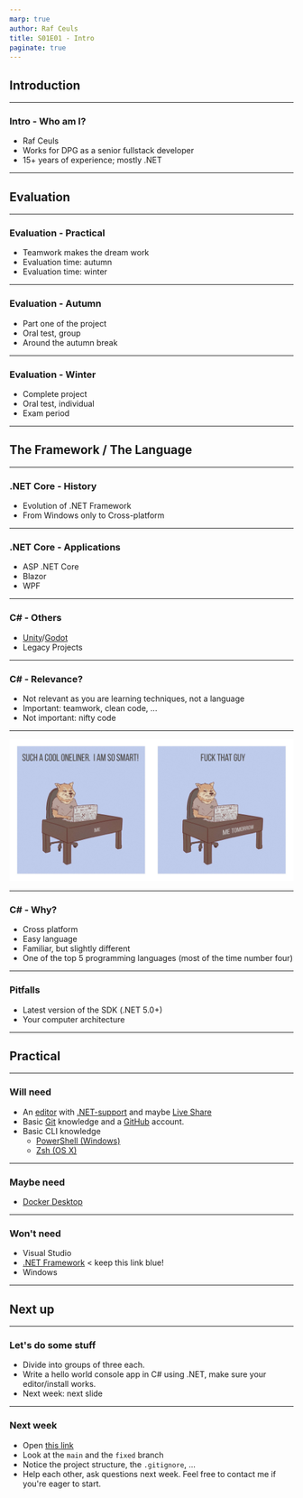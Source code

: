 ```yaml
---
marp: true
author: Raf Ceuls
title: S01E01 - Intro
paginate: true
---
```


## Introduction

---

### Intro - Who am I?

* Raf Ceuls
* Works for DPG as a senior fullstack developer
* 15+ years of experience; mostly .NET

---

## Evaluation

---

### Evaluation - Practical

* Teamwork makes the dream work
* Evaluation time: autumn
* Evaluation time: winter

---

### Evaluation - Autumn

* Part one of the project
* Oral test, group
* Around the autumn break

---

### Evaluation - Winter

* Complete project
* Oral test, individual
* Exam period

---

## The Framework / The Language

---

### .NET Core - History

* Evolution of .NET Framework
* From Windows only to Cross-platform

---

### .NET Core - Applications

* ASP .NET Core
* Blazor
* WPF

---

### C# - Others

* [Unity](https://en.wikipedia.org/wiki/List_of_Unity_games)/[Godot](https://en.wikipedia.org/wiki/Godot_(game_engine)#Notable_games_made_with_Godot)
* Legacy Projects

---

### C# - Relevance?

* Not relevant as you are learning techniques, not a language
* Important: teamwork, clean code, ...
* Not important: nifty code

---

![bg fit](images/s01e01/E1cpsH7XsAQTXQU.jpg)

---

### C# - Why?

* Cross platform
* Easy language
* Familiar, but slightly different
* One of the top 5 programming languages (most of the time number four)

---

### Pitfalls

* Latest version of the SDK (.NET 5.0+)
* Your computer architecture

---

## Practical

---

### Will need

* An [editor](https://code.visualstudio.com/) with [.NET-support](https://code.visualstudio.com/docs/languages/dotnet) and maybe [Live Share](https://visualstudio.microsoft.com/services/live-share/)
* Basic [Git](https://git-scm.com/docs/user-manual) knowledge and a [GitHub](https://github.com/) account.
* Basic CLI knowledge
  * [PowerShell (Windows)](https://programminghistorian.org/en/lessons/intro-to-powershell)
  * [Zsh (OS X)](https://www.pluralsight.com/guides/beginner-linux-navigation-manual)

---

### Maybe need

* [Docker Desktop](https://www.docker.com/products/docker-desktop)

---

### Won't need

* Visual Studio
* [.NET Framework](https://dotnet.microsoft.com/download/dotnet-framework) < keep this link blue!
* Windows

---

## Next up

---

### Let's do some stuff

* Divide into groups of three each.
* Write a hello world console app in C# using .NET, make sure your editor/install works.
* Next week: next slide

---

### Next week

* Open [this link](https://github.com/rceuls/imd-arch-calculator)
* Look at the `main` and the `fixed` branch
* Notice the project structure, the `.gitignore`, ...
* Help each other, ask questions next week. Feel free to contact me if you're eager to start.
